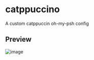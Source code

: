 # catppuccino

A custom catppuccin oh-my-psh config

## Preview

![image](https://github.com/vinhvn/catppuccino/assets/47393759/0911b202-a00d-48ab-a0cd-c3c1dc240aee)

